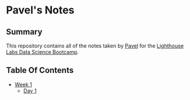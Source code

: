 # Pavel's Notes

## Summary 
This repository contains all of the notes taken by [Pavel](https://github.com/S1MPL3-416) for the [Lighthouse Labs Data Science Bootcamp](https://www.lighthouselabs.ca/).

## Table Of Contents
* [Week 1](/Week_1)
    * [Day 1](/Week_1/Day_1)
